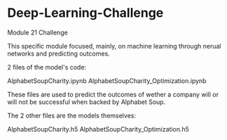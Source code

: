 # Deep-Learning-Challenge

Module 21 Challenge

This specific module focused, mainly, on machine learning through nerual networks and predicting outcomes.

2 files of the model's code:

AlphabetSoupCharity.ipynb
AlphabetSoupCharity_Optimization.ipynb

These files are used to predict the outcomes of wether a company will or will not be successful when backed by Alphabet Soup.

The 2 other files are the models themselves:

AlphabetSoupCharity.h5
AlphabetSoupCharity_Optimization.h5
